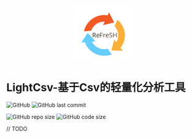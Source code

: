 <div  align=center>
    <img src="https://github.com/HIT-ReFreSH/LightCsv/raw/master/images/Full_2048.png" width = 30% height = 30%  />
</div>

# LightCsv-基于Csv的轻量化分析工具


![GitHub](https://img.shields.io/github/license/HIT-ReFreSH/LightCsv?style=flat-square)
![GitHub last commit](https://img.shields.io/github/last-commit/HIT-ReFreSH/LightCsv?style=flat-square)

![GitHub repo size](https://img.shields.io/github/repo-size/HIT-ReFreSH/LightCsv?style=flat-square)
![GitHub code size](https://img.shields.io/github/languages/code-size/HIT-ReFreSH/LightCsv?style=flat-square)

// TODO